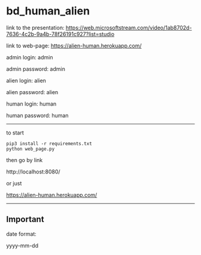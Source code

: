 # bd_human_alien

link to the presentation: https://web.microsoftstream.com/video/1ab8702d-7636-4c2b-9a4b-78f26191c927?list=studio  

link to web-page: https://alien-human.herokuapp.com/  

admin login: admin

admin password: admin


alien login: alien

alien password: alien


human login: human

human password: human

---
to start 
```
pip3 install -r requirements.txt
python web_page.py
```
then go by link

http://localhost:8080/

or just

https://alien-human.herokuapp.com/

---
## Important
date format:

yyyy-mm-dd
